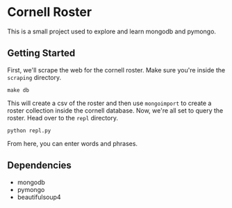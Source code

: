 # Cornell Roster #
This is a small project used to explore and learn mongodb and pymongo.

## Getting Started ##
First, we'll scrape the web for the cornell roster. Make sure you're inside the
`scraping` directory.

    make db

This will create a csv of the roster and then use `mongoimport` to create a
roster collection inside the cornell database. Now, we're all set to query the
roster. Head over to the `repl` directory.

    python repl.py

From here, you can enter words and phrases.

## Dependencies ##
- mongodb
- pymongo
- beautifulsoup4
